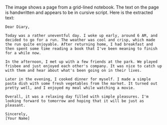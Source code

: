 The image shows a page from a grid-lined notebook. The text on the page is handwritten and appears to be in cursive script. Here is the extracted text:

```
Dear Diary,

Today was a rather uneventful day. I woke up early, around 6 AM, and decided to go for a run. The weather was cool and crisp, which made the run quite enjoyable. After returning home, I had breakfast and then spent some time reading a book that I've been meaning to finish for a while now.

In the afternoon, I met up with a few friends at the park. We played frisbee and just enjoyed each other's company. It was nice to catch up with them and hear about what's been going on in their lives.

Later in the evening, I cooked dinner for myself. I made a simple pasta dish with some fresh vegetables from the market. It turned out pretty well, and I enjoyed my meal while watching a movie.

Overall, it was a relaxing day filled with simple pleasures. I'm looking forward to tomorrow and hoping that it will be just as pleasant.

Sincerely,
[Your Name]
```